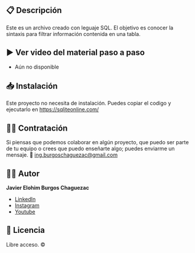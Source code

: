## 📋 Descripción
Este es un archivo creado con leguaje SQL.
El objetivo es conocer la sintaxis para filtrar información contenida en una tabla. 

## ▶️ Ver video del material paso a paso 
- Aún no disponible

## 📥 Instalación 
Este proyecto no necesita de instalación. Puedes copiar el codigo y ejecutarlo en https://sqliteonline.com/

## 🤝🏻 Contratación 
Si piensas que podemos colaborar en algún proyecto, que puedo ser parte de tu equipo o crees que puedo enseñarte algo; puedes enviarme un mensaje. 
📧  ing.burgoschaguezac@gmail.com

## ✍🏻 Autor
**Javier Elohim Burgos Chaguezac**

* [LinkedIn](https://www.linkedin.com/in/javierburgos-web/)
* [Instagram](https://www.instagram.com/ing.jburgos/)
* [Youtube](https://www.youtube.com/@ingjburgos888/featured)

## 📄 Licencia
Libre acceso. ©️

